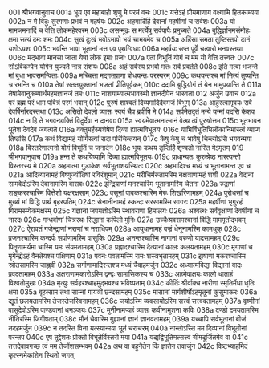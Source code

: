 001	श्रीभगवानुवाच
001a	भूय एव महाबाहो शृणु मे परमं वचः
001c	यत्तेऽहं प्रीयमाणाय वक्ष्यामि हितकाम्यया
002a	न मे विदुः सुरगणाः प्रभवं न महर्षयः
002c	अहमादिर्हि देवानां महर्षीणां च सर्वशः
003a	यो मामजमनादिं च वेत्ति लोकमहेश्वरम्
003c	असम्मूढः स मर्त्येषु सर्वपापैः प्रमुच्यते
004a	बुद्धिर्ज्ञानमसंमोहः क्षमा सत्यं दमः शमः
004c	सुखं दुःखं भवोऽभावो भयं चाभयमेव च
005a	अहिंसा समता तुष्टिस्तपो दानं यशोऽयशः
005c	भवन्ति भावा भूतानां मत्त एव पृथग्विधाः
006a	महर्षयः सप्त पूर्वे चत्वारो मनवस्तथा
006c	मद्भावा मानसा जाता येषां लोक इमाः प्रजाः
007a	एतां विभूतिं योगं च मम यो वेत्ति तत्त्वतः
007c	सोऽविकम्पेन योगेन युज्यते नात्र संशयः
008a	अहं सर्वस्य प्रभवो मत्तः सर्वं प्रवर्तते
008c	इति मत्वा भजन्ते मां बुधा भावसमन्विताः
009a	मच्चित्ता मद्गतप्राणा बोधयन्तः परस्परम्
009c	कथयन्तश्च मां नित्यं तुष्यन्ति च रमन्ति च
010a	तेषां सततयुक्तानां भजतां प्रीतिपूर्वकम्
010c	ददामि बुद्धियोगं तं येन मामुपयान्ति ते
011a	तेषामेवानुकम्पार्थमहमज्ञानजं तमः
011c	नाशयाम्यात्मभावस्थो ज्ञानदीपेन भास्वता
012	अर्जुन उवाच
012a	परं ब्रह्म परं धाम पवित्रं परमं भवान्
012c	पुरुषं शाश्वतं दिव्यमादिदेवमजं विभुम्
013a	आहुस्त्वामृषयः सर्वे देवर्षिर्नारदस्तथा
013c	असितो देवलो व्यासः स्वयं चैव ब्रवीषि मे
014a	सर्वमेतदृतं मन्ये यन्मां वदसि केशव
014c	न हि ते भगवन्व्यक्तिं विदुर्देवा न दानवाः
015a	स्वयमेवात्मनात्मानं वेत्थ त्वं पुरुषोत्तम
015c	भूतभावन भूतेश देवदेव जगत्पते
016a	वक्तुमर्हस्यशेषेण दिव्या ह्यात्मविभूतयः
016c	याभिर्विभूतिभिर्लोकानिमांस्त्वं व्याप्य तिष्ठसि
017a	कथं विद्यामहं योगिंस्त्वां सदा परिचिन्तयन्
017c	केषु केषु च भावेषु चिन्त्योऽसि भगवन्मया
018a	विस्तरेणात्मनो योगं विभूतिं च जनार्दन
018c	भूयः कथय तृप्तिर्हि शृण्वतो नास्ति मेऽमृतम्
019	श्रीभगवानुवाच
019a	हन्त ते कथयिष्यामि दिव्या ह्यात्मविभूतयः
019c	प्राधान्यतः कुरुश्रेष्ठ नास्त्यन्तो विस्तरस्य मे
020a	अहमात्मा गुडाकेश सर्वभूताशयस्थितः
020c	अहमादिश्च मध्यं च भूतानामन्त एव च
021a	आदित्यानामहं विष्णुर्ज्योतिषां रविरंशुमान्
021c	मरीचिर्मरुतामस्मि नक्षत्राणामहं शशी
022a	वेदानां सामवेदोऽस्मि देवानामस्मि वासवः
022c	इन्द्रियाणां मनश्चास्मि भूतानामस्मि चेतना
023a	रुद्राणां शङ्करश्चास्मि वित्तेशो यक्षरक्षसाम्
023c	वसूनां पावकश्चास्मि मेरुः शिखरिणामहम्
024a	पुरोधसां च मुख्यं मां विद्धि पार्थ बृहस्पतिम्
024c	सेनानीनामहं स्कन्दः सरसामस्मि सागरः
025a	महर्षीणां भृगुरहं गिरामस्म्येकमक्षरम्
025c	यज्ञानां जपयज्ञोऽस्मि स्थावराणां हिमालयः
026a	अश्वत्थः सर्ववृक्षाणां देवर्षीणां च नारदः
026c	गन्धर्वाणां चित्ररथः सिद्धानां कपिलो मुनिः
027a	उच्चैःश्रवसमश्वानां विद्धि माममृतोद्भवम्
027c	ऐरावतं गजेन्द्राणां नराणां च नराधिपम्
028a	आयुधानामहं वज्रं धेनूनामस्मि कामधुक्
028c	प्रजनश्चास्मि कन्दर्पः सर्पाणामस्मि वासुकिः
029a	अनन्तश्चास्मि नागानां वरुणो यादसामहम्
029c	पितॄणामर्यमा चास्मि यमः संयमतामहम्
030a	प्रह्लादश्चास्मि दैत्यानां कालः कलयतामहम्
030c	मृगाणां च मृगेन्द्रोऽहं वैनतेयश्च पक्षिणाम्
031a	पवनः पवतामस्मि रामः शस्त्रभृतामहम्
031c	झषाणां मकरश्चास्मि स्रोतसामस्मि जाह्नवी
032a	सर्गाणामादिरन्तश्च मध्यं चैवाहमर्जुन
032c	अध्यात्मविद्या विद्यानां वादः प्रवदतामहम्
033a	अक्षराणामकारोऽस्मि द्वन्द्वः सामासिकस्य च
033c	अहमेवाक्षयः कालो धाताहं विश्वतोमुखः
034a	मृत्युः सर्वहरश्चाहमुद्भवश्च भविष्यताम्
034c	कीर्तिः श्रीर्वाक्च नारीणां स्मृतिर्मेधा धृतिः क्षमा
035a	बृहत्साम तथा साम्नां गायत्री छन्दसामहम्
035c	मासानां मार्गशीर्षोऽहमृतूनां कुसुमाकरः
036a	द्यूतं छलयतामस्मि तेजस्तेजस्विनामहम्
036c	जयोऽस्मि व्यवसायोऽस्मि सत्त्वं सत्त्ववतामहम्
037a	वृष्णीनां वासुदेवोऽस्मि पाण्डवानां धनञ्जयः
037c	मुनीनामप्यहं व्यासः कवीनामुशना कविः
038a	दण्डो दमयतामस्मि नीतिरस्मि जिगीषताम्
038c	मौनं चैवास्मि गुह्यानां ज्ञानं ज्ञानवतामहम्
039a	यच्चापि सर्वभूतानां बीजं तदहमर्जुन
039c	न तदस्ति विना यत्स्यान्मया भूतं चराचरम्
040a	नान्तोऽस्ति मम दिव्यानां विभूतीनां परन्तप
040c	एष तूद्देशतः प्रोक्तो विभूतेर्विस्तरो मया
041a	यद्यद्विभूतिमत्सत्त्वं श्रीमदूर्जितमेव वा
041c	तत्तदेवावगच्छ त्वं मम तेजोंशसम्भवम्
042a	अथ वा बहुनैतेन किं ज्ञातेन तवार्जुन
042c	विष्टभ्याहमिदं कृत्स्नमेकांशेन स्थितो जगत्
